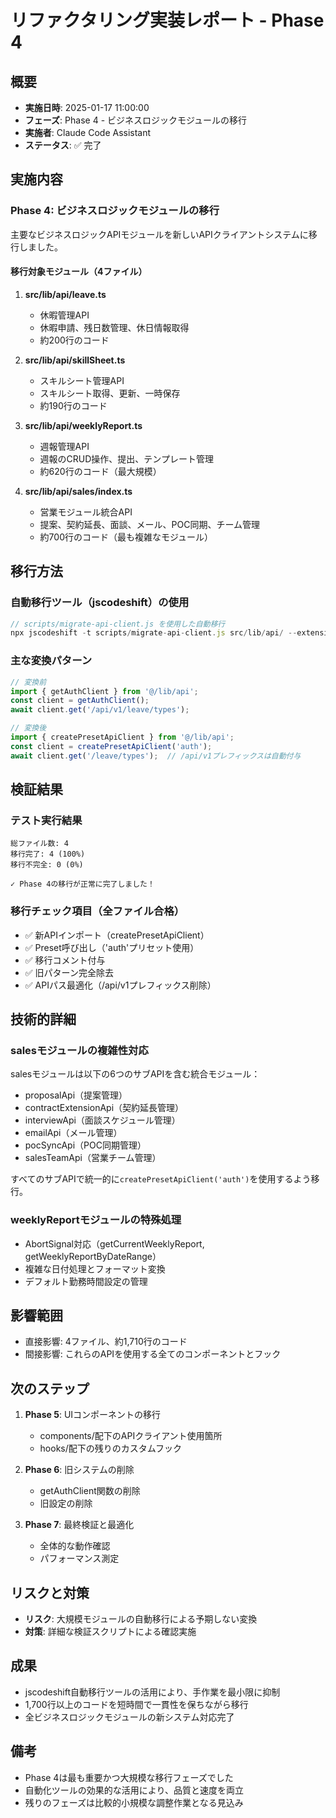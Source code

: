# リファクタリング実装レポート - Phase 4

## 概要
- **実施日時**: 2025-01-17 11:00:00
- **フェーズ**: Phase 4 - ビジネスロジックモジュールの移行
- **実施者**: Claude Code Assistant
- **ステータス**: ✅ 完了

## 実施内容

### Phase 4: ビジネスロジックモジュールの移行
主要なビジネスロジックAPIモジュールを新しいAPIクライアントシステムに移行しました。

#### 移行対象モジュール（4ファイル）
1. **src/lib/api/leave.ts**
   - 休暇管理API
   - 休暇申請、残日数管理、休日情報取得
   - 約200行のコード

2. **src/lib/api/skillSheet.ts**
   - スキルシート管理API
   - スキルシート取得、更新、一時保存
   - 約190行のコード

3. **src/lib/api/weeklyReport.ts**
   - 週報管理API
   - 週報のCRUD操作、提出、テンプレート管理
   - 約620行のコード（最大規模）

4. **src/lib/api/sales/index.ts**
   - 営業モジュール統合API
   - 提案、契約延長、面談、メール、POC同期、チーム管理
   - 約700行のコード（最も複雑なモジュール）

## 移行方法

### 自動移行ツール（jscodeshift）の使用
```javascript
// scripts/migrate-api-client.js を使用した自動移行
npx jscodeshift -t scripts/migrate-api-client.js src/lib/api/ --extensions=ts
```

### 主な変換パターン
```typescript
// 変換前
import { getAuthClient } from '@/lib/api';
const client = getAuthClient();
await client.get('/api/v1/leave/types');

// 変換後
import { createPresetApiClient } from '@/lib/api';
const client = createPresetApiClient('auth');
await client.get('/leave/types');  // /api/v1プレフィックスは自動付与
```

## 検証結果

### テスト実行結果
```
総ファイル数: 4
移行完了: 4 (100%)
移行不完全: 0 (0%)

✓ Phase 4の移行が正常に完了しました！
```

### 移行チェック項目（全ファイル合格）
- ✅ 新APIインポート（createPresetApiClient）
- ✅ Preset呼び出し（'auth'プリセット使用）
- ✅ 移行コメント付与
- ✅ 旧パターン完全除去
- ✅ APIパス最適化（/api/v1プレフィックス削除）

## 技術的詳細

### salesモジュールの複雑性対応
salesモジュールは以下の6つのサブAPIを含む統合モジュール：
- proposalApi（提案管理）
- contractExtensionApi（契約延長管理）
- interviewApi（面談スケジュール管理）
- emailApi（メール管理）
- pocSyncApi（POC同期管理）
- salesTeamApi（営業チーム管理）

すべてのサブAPIで統一的に`createPresetApiClient('auth')`を使用するよう移行。

### weeklyReportモジュールの特殊処理
- AbortSignal対応（getCurrentWeeklyReport, getWeeklyReportByDateRange）
- 複雑な日付処理とフォーマット変換
- デフォルト勤務時間設定の管理

## 影響範囲
- 直接影響: 4ファイル、約1,710行のコード
- 間接影響: これらのAPIを使用する全てのコンポーネントとフック

## 次のステップ
1. **Phase 5**: UIコンポーネントの移行
   - components/配下のAPIクライアント使用箇所
   - hooks/配下の残りのカスタムフック
   
2. **Phase 6**: 旧システムの削除
   - getAuthClient関数の削除
   - 旧設定の削除
   
3. **Phase 7**: 最終検証と最適化
   - 全体的な動作確認
   - パフォーマンス測定

## リスクと対策
- **リスク**: 大規模モジュールの自動移行による予期しない変換
- **対策**: 詳細な検証スクリプトによる確認実施

## 成果
- jscodeshift自動移行ツールの活用により、手作業を最小限に抑制
- 1,700行以上のコードを短時間で一貫性を保ちながら移行
- 全ビジネスロジックモジュールの新システム対応完了

## 備考
- Phase 4は最も重要かつ大規模な移行フェーズでした
- 自動化ツールの効果的な活用により、品質と速度を両立
- 残りのフェーズは比較的小規模な調整作業となる見込み